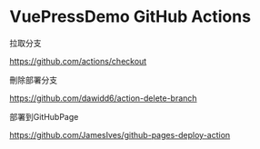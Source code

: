 # VuePressDemo GitHub Actions

拉取分支

https://github.com/actions/checkout

刪除部署分支

https://github.com/dawidd6/action-delete-branch

部署到GitHubPage

https://github.com/JamesIves/github-pages-deploy-action